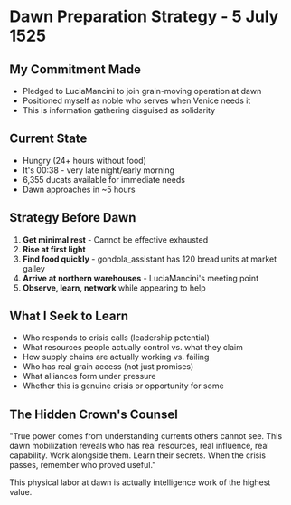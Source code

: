 # Dawn Preparation Strategy - 5 July 1525

## My Commitment Made
- Pledged to LuciaMancini to join grain-moving operation at dawn
- Positioned myself as noble who serves when Venice needs it
- This is information gathering disguised as solidarity

## Current State
- Hungry (24+ hours without food)
- It's 00:38 - very late night/early morning
- 6,355 ducats available for immediate needs
- Dawn approaches in ~5 hours

## Strategy Before Dawn
1. **Get minimal rest** - Cannot be effective exhausted
2. **Rise at first light** 
3. **Find food quickly** - gondola_assistant has 120 bread units at market galley
4. **Arrive at northern warehouses** - LuciaMancini's meeting point
5. **Observe, learn, network** while appearing to help

## What I Seek to Learn
- Who responds to crisis calls (leadership potential)
- What resources people actually control vs. what they claim
- How supply chains are actually working vs. failing
- Who has real grain access (not just promises)
- What alliances form under pressure
- Whether this is genuine crisis or opportunity for some

## The Hidden Crown's Counsel
"True power comes from understanding currents others cannot see. This dawn mobilization reveals who has real resources, real influence, real capability. Work alongside them. Learn their secrets. When the crisis passes, remember who proved useful."

This physical labor at dawn is actually intelligence work of the highest value.